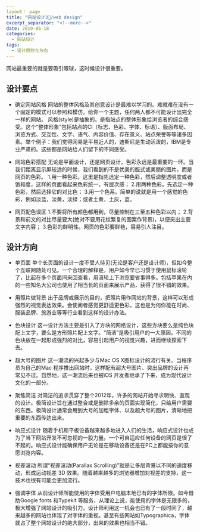 ```yaml
---
layout： page
title: "网站设计3⃣️/web design"
excerpt_separator: "<!--more-->"
date: 2019-06-18
categories:
  - 网站设计
tags:
  - 设计原则与方向
---
```


网站最重要的就是要吸引眼球，这时候设计很重要。

<!--more-->

## 设计要点

* 确定网站风格
网站的整体风格及其创意设计是最难以学习的。难就难在没有一个固定的模式可以参照和模仿。给你一个主题，任何两人都不可能设计出完全一样的网站。
风格(style)是抽象的。是指站点的整体形象给浏览者的综合感受。这个“整体形象”包括站点的CI（标志、色彩、字体、标语）、版面布局、浏览方式、交互性、文字、语气、内容价值、存在意义、站点荣誉等等诸多因素。举个例子：我们觉得网易是平易近人的，迪斯尼是生动活泼的，IBM是专业严肃的。这些都是网站给人们留下的不同感受。

* 网站色彩搭配
无论是平面设计，还是网页设计，色彩永远是最重要的一环。当我们距离显示屏较远的时候，我们看到的不是优美的版式或美丽的图片，而是网页的色彩。
1.用一种色彩。这里是指先选定一种色彩，然后调整透明度或者饱和度，这样的页面看起来色彩统一，有层次感；
2.用两种色彩。先选定一种色彩，然后选择它的对比色；
3.用一个色系。简单的说就是用一个感觉的色彩，例如淡蓝，淡黄，淡绿；或者土黄，土灰，蓝。

* 网页配色误区
1.不要将所有颜色都用到，尽量控制在三至五种色彩以内；
2.背景和前文的对比尽量要大(绝对不要用花纹繁复的图案作背景)，以便突出主要文字内容；
3.色彩的鲜明性。网页的色彩要鲜艳，容易引人注目。

## 设计方向

* 单页面
单个长页面的设计一度不受人待见(无论是客户还是设计师)，但如今整个互联网随处可见。一个合理的解释是，用户如今早已习惯于使用鼠标滚轮了，比起在多个页面间来回查看，用滚轮上下浏览要省事得多。包括苹果在内的一些知名大公司也使用了相当长的页面来展示产品，获得了很不错的效果。

* 用照片做背景
出于品牌或展示的目的，把照片用作网站的背景，这样可以形成强烈的视觉表达效果。会使阅者感觉更舒适更色彩，这也是为何你能在时尚、服装品牌、旅游业等等行业看到这样的设计办法。

* 色块设计
这一设计方法主要是引入了方块的网格设计，这些方块要么是纯色块配上文字，要么是方形照片配上文字。“简洁”是吸引用户的一大原因。不同的色块放在一起形成强烈的对比，容易引起用户的视觉兴趣，进而继续探索下去。

* 超大号的图片
这一潮流的兴起多少与Mac OS X图标设计的流行有关。当程序员为自己的Mac 程序推出网站时，这样配有超大号图片、突出品牌的设计再常见不过。自然地，这一潮流后来也被iOS 开发者继承了下来，成为现代设计文化的一部分。

* 聚焦简洁
对简洁的追求贯穿了整个2012年，许多的网站开始寻求明快、直观的设计。极简设计旨在通过整合或是删除多余的页面实现简化，只给用户需要的东西。极简设计通常会用到大号的加粗字体、以及超大号的图片，清晰地把重要的东西传达出来。

* 响应式设计
随着手机和平板设备越来越多地进入人们的生活，响应式设计也成为了当下网站开发不可忽视的一股力量。一个可自适应任何设备的网页是很了不起的。响应式设计能确保用户无论是在移动设备还是在PC上都能按你的意愿浏览内容。

* 视差滚动
所谓“视差滚动(Parallax Scrolling)”就是让多层背景以不同的速度移动，形成运动视差 3D 效果。随着越来越多的浏览器增加对视差的支持，这一技术也很有可能会更加流行。

* 强调字体
从前设计师所能使用的字体受用户电脑本地已有的字体所限。如今借助Google fonts 和Typekit 等服务，从理论上说，能使用的字体是无限多的，极大增强了网站设计的吸引力。设计师利用这一机会也已有了一段时间了，越来越多的网站也体现了对字体的重视。甚至有些网站如Typographica，字体就占了整个网站设计的绝大部分，出来的效果也相当不错。